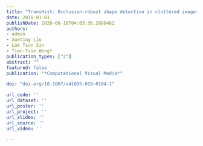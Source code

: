 ```yaml
---
title: "TransHist: Occlusion-robust shape detection in cluttered images"
date: 2018-01-01
publishDate: 2020-06-10T04:03:36.288846Z
authors: 
- admin
- Xueting Liu
- Lok Tsun Sin
- Tien-Tsin Wong*
publication_types: ["2"]
abstract: ""
featured: false
publication: "*Computational Visual Media*"

doi: "doi.org/10.1007/s41095-018-0104-1"

url_code: ''
url_dataset: ''
url_poster: ''
url_project: ''
url_slides: ''
url_source: ''
url_video: ''

---
```


